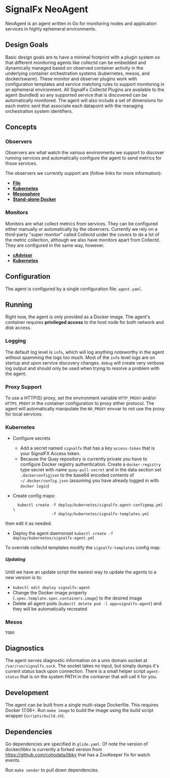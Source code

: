 # SignalFx NeoAgent

NeoAgent is an agent written in Go for monitoring nodes and application
services in highly ephemeral environments.

## Design Goals
Basic design goals are to have a minimal footprint with a plugin system so that
different monitoring agents like collectd can be embedded and dynamically
managed based on observed container activity in the underlying container
orchestration systems (kubernetes, mesos, and docker/swarm). These monitor and
observer plugins work with configuration templates and service matching rules
to support monitoring in an ephemeral environment. All SignalFx Collectd
Plugins are available to the agent (bundled) so any supported service that is
discovered can be automatically monitored. The agent will also include a set of
dimensions for each metric sent that associate each datapoint with the managing
orchestration system identifiers.

## Concepts

### Observers

Observers are what watch the various environments we support to discover running
services and automatically configure the agent to send metrics for those
services.

The observers we currently support are (follow links for more information):

 - **[File](./plugins/observers/file/file.go)**
 - **[Kubernetes](./plugins/observers/kubernetes/kubernetes.go)**
 - **[Mesosphere](./plugins/observers/mesosphere/mesosphere.go)**
 - **[Stand-alone Docker](./plugins/observers/docker/docker.go)**

### Monitors

Monitors are what collect metrics from services.  They can be configured either
manually or automatically by the observers.  Currently we rely on a
third-party "super monitor" called Collectd under the covers to do a lot of the
metric collection, although we also have monitors apart from Collectd.  They
are configured in the same way, however.

 - **[cAdvisor](./plugins/monitors/cadvisor/cadvisor.go)**
 - **[Kubernetes](./plugins/monitors/kubernetes/plugin.go)**


## Configuration

The agent is configured by a single configuration file: `agent.yaml`.

## Running

Right now, the agent is only provided as a Docker image. The agent's container
requires **privileged access** to the host node for both network and disk access.

### Logging
The default log level is `info`, which will log anything noteworthy in the
agent without spamming the logs too much.  Most of the `info` level logs are on
startup and upon service discovery changes.  `debug` will create very verbose
log output and should only be used when trying to resolve a problem with the
agent.

### Proxy Support

To use a HTTP(S) proxy, set the environment variable `HTTP_PROXY` and/or
`HTTPS_PROXY` in the container configuration to proxy either protocol.  The
agent will automatically manipulate the `NO_PROXY` envvar to not use the proxy
for local services.

### Kubernetes
* Configure secrets
    * Add a secret named `signalfx` that has a key `access-token` that is your SignalFX Access token.
    * Because the Quay repository is currently private you have to configure Docker registry authentication. Create a `docker-registry` type secret with name `quay-pull-secret` and in the data section set `.dockerconfigjson` to the base64 encoded contents of `~/.docker/config.json` (assuming you have already logged in with `docker login`)
* Create config maps:

        kubectl create -f deploy/kubernetes/signalfx-agent-configmap.yml \
                       -f deploy/kubernetes/signalfx-templates.yml
 then edit it as needed.
* Deploy the agent daemonset
    `kubectl create -f deploy/kubernetes/signalfx-agent.yml`

To override collectd templates modify the `signalfx-templates` config map.

##### Updating
Until we have an update script the easiest way to update the agents to a new version is to:

* `kubectl edit deploy signalfx-agent`
* Change the Docker image property (`.spec.template.spec.containers.image`) to the desired image
* Delete all agent pods (`kubectl delete pod -l app=signalfx-agent`) and they will be automatically recreated

### Mesos
```
TODO
```

## Diagnostics
The agent serves diagnostic information on a unix domain socket at
`/var/run/signalfx.sock`.  The socket takes no input, but simply dumps it's
current status back upon connection.  There is a small helper script
`agent-status` that is on the system PATH in the container that will call it
for you.

## Development

The agent can be built from a single multi-stage Dockerfile. This requires
Docker 17.06+.  Run `make image` to build the image using the build script
wrapper (`scripts/build.sh`).

## Dependencies

Go dependencies are specified in `glide.yaml`. Of note the version of
docker/libkv is currently a forked version from
https://github.com/cohodata/libkv that has a ZooKeeper fix for watch events.

Run `make vendor` to pull down dependencies.

